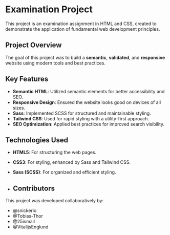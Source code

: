 # Examination Project

This project is an examination assignment in HTML and CSS, created to demonstrate the application of fundamental web development principles.

## Project Overview

The goal of this project was to build a **semantic**, **validated**, and **responsive** website using modern tools and best practices.

## Key Features

- **Semantic HTML**: Utilized semantic elements for better accessibility and SEO.
- **Responsive Design**: Ensured the website looks good on devices of all sizes.
- **Sass**: Implemented SCSS for structured and maintainable styling.
- **Tailwind CSS**: Used for rapid styling with a utility-first approach.
- **SEO Optimization**: Applied best practices for improved search visibility.

## Technologies Used

- **HTML5**: For structuring the web pages.
- **CSS3**: For styling, enhanced by Sass and Tailwind CSS.
- **Sass (SCSS)**: For organized and efficient styling.

- ## Contributors

This project was developed collaboratively by:

- @snickerio
- @Tobias-Thor
- @25ismail
- @VitalijsEnglund
